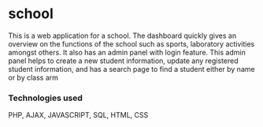 # school

This is a web application for a school. The dashboard quickly gives an overview on the functions of the school such as sports, laboratory activities amongst others.
It also has an admin panel with login feature. This admin panel helps to create a new student information, update any registered student information, and has a search page to find a student either by name or by class arm

<h3>Technologies used</h3>
PHP, AJAX, JAVASCRIPT, SQL, HTML, CSS
